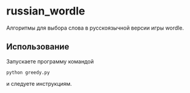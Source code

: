 # russian_wordle
Алгоритмы для выбора слова в русскоязычной версии игры wordle.

## Использование

Запускаете программу командой 
```
python greedy.py 
```
и следуете инструкциям.
